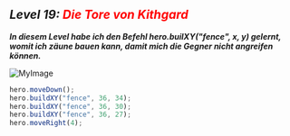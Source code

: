## ***Level 19:***  <span style="color: red">***Die Tore von Kithgard***

***In diesem Level habe ich den Befehl hero.builXY("fence", x, y) gelernt, womit ich zäune bauen kann, damit mich die Gegner nicht angreifen können.***

![MyImage](Welt-1-Level-19.png)


```Javascript
hero.moveDown();
hero.buildXY("fence", 36, 34);
hero.buildXY("fence", 36, 30);
hero.buildXY("fence", 36, 27);
hero.moveRight(4);
```